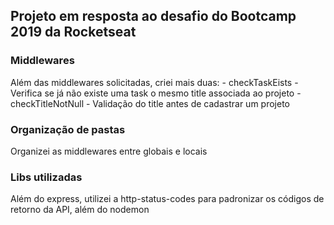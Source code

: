 ## Projeto em resposta ao desafio do Bootcamp 2019 da Rocketseat

### Middlewares

Além das middlewares solicitadas, criei mais duas:
    - checkTaskEists - Verifica se já não existe uma task o mesmo title associada ao projeto
    - checkTitleNotNull - Validação do title antes de cadastrar um projeto

### Organização de pastas

Organizei as middlewares entre globais e locais

### Libs utilizadas

Além do express, utilizei a http-status-codes para padronizar os códigos de retorno da API, além do nodemon